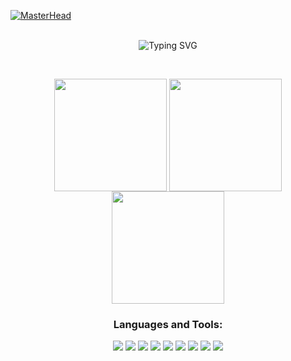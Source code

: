 <!--my banner :) -->
[![MasterHead](https://github.com/willdcoelho/willdcoelho/assets/35871638/e35ad204-22a3-4de0-9e47-34f3b6e1a920)](https://github.com/willdcoelho)<br><br>

<!--my typing text until write mt own -->
<p align="center" href="https://git.io/typing-svg">
  <img src="https://readme-typing-svg.herokuapp.com?font=Fira+Code&duration=3000&pause=1000&center=true&vCenter=true&width=435&lines=Writing+something+nice+about+me..." alt="Typing SVG" />
</p>
<br>
<!--git stats -->
<p align="center">
  <img height="180em" src="https://github-readme-stats.vercel.app/api?username=willdcoelho&show_icons=true&theme=algolia" align = "center"/>
  <img height="180em" src="https://github-readme-stats.vercel.app/api/top-langs/?username=willdcoelho&hide=shell,jupyter%20notebook,dockerfile&layout=donut&theme=algolia" align = "center"/>
  <img height="180em" src="http://github-readme-streak-stats.herokuapp.com?user=willdcoelho&theme=algolia&mode=weekly" align = "center"/>
</p>

<h3 align="center">Languages and Tools:</h3>
<!-- languages and tools badges -->
<p align="center">
  <img src ="https://img.shields.io/badge/angular-%23DD0031.svg?style=for-the-badge&logo=angular&logoColor=white&style=flat">
  <img src ="https://img.shields.io/badge/typescript-%23007ACC.svg?style=for-the-badge&logo=typescript&logoColor=white&style=flat">
  <img src ="https://img.shields.io/badge/javascript-%23323330.svg?style=for-the-badge&logo=javascript&logoColor=%23F7DF1E&style=flat">
  <img src ="https://img.shields.io/badge/html5-%23E34F26.svg?style=for-the-badge&logo=html5&logoColor=white&style=flat">
  <img src ="https://img.shields.io/badge/css3-%231572B6.svg?style=for-the-badge&logo=css3&logoColor=white&style=fla">
  <img src ="https://img.shields.io/badge/SASS-hotpink.svg?style=for-the-badge&logo=SASS&logoColor=white&style=flat">
  <img src ="https://img.shields.io/badge/node.js-6DA55F?style=for-the-badge&logo=node.js&logoColor=white&style=flat">
  <img src ="https://img.shields.io/badge/php-%23777BB4.svg?style=for-the-badge&logo=php&logoColor=white&style=flat">
  <img src ="https://img.shields.io/badge/laravel-%23FF2D20.svg?style=for-the-badge&logo=laravel&logoColor=white&style=flat">
</p>


